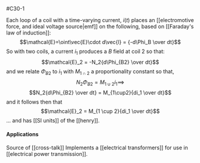 #C30-1

Each loop of a coil with a time-varying current, $i(t)$ places an [[electromotive force, and ideal voltage source|emf]] on the following, based on [[Faraday's law of induction]]:  $$\mathcal{E}=\oint\vec{E}\cdot d\vec{l} = {-d\Phi_B \over dt}$$
So with two coils, a current $i_1$ produces a $B$ field at coil $2$ so that: $$\mathcal{E}_2 = -N_2{d\Phi_{B2} \over dt}$$ and we relate $\Phi_{B2}$ to $i_1$ with $M_{1 \cap 2}$ a proportionality constant so that, $$N_2\Phi_{B2} = M_{1\cup2}i_1 \implies$$$$N_2{d\Phi_{B2} \over dt} = M_{1\cup2}{di_1 \over dt}$$
and it follows then that $$\mathcal{E}_2 = M_{1 \cup 2}{di_1 \over dt}$$... and has [[SI units]] of the [[henry]]. 

#### Applications
Source of [[cross-talk]]
Implements a [[electrical transformers]] for use in [[electrical power transmission]].